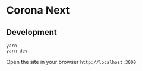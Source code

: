 # Corona Next

## Development

```
yarn
yarn dev
```

Open the site in your browser `http://localhost:3000`
